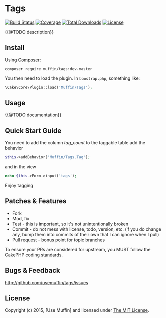 # Tags

[![Build Status](https://img.shields.io/travis/UseMuffin/Tags/master.svg?style=flat-square)](https://travis-ci.org/UseMuffin/Tags)
[![Coverage](https://img.shields.io/coveralls/UseMuffin/Tags/master.svg?style=flat-square)](https://coveralls.io/r/UseMuffin/Tags)
[![Total Downloads](https://img.shields.io/packagist/dt/muffin/tags.svg?style=flat-square)](https://packagist.org/packages/muffin/tags)
[![License](https://img.shields.io/badge/license-MIT-blue.svg?style=flat-square)](LICENSE)

{{@TODO description}}

## Install

Using [Composer][composer]:

```
composer require muffin/tags:dev-master
```

You then need to load the plugin. In `boostrap.php`, something like:

```php
\Cake\Core\Plugin::load('Muffin/Tags');
```

## Usage

{{@TODO documentation}}

## Quick Start Guide

You need to add the column *tag_count* to the taggable table
add the behavior 

```php
$this->addBehavior('Muffin/Tags.Tag');
```

and in the view

```php
echo $this->Form->input('tags');
```

Enjoy tagging

## Patches & Features

* Fork
* Mod, fix
* Test - this is important, so it's not unintentionally broken
* Commit - do not mess with license, todo, version, etc. (if you do change any, bump them into commits of
their own that I can ignore when I pull)
* Pull request - bonus point for topic branches

To ensure your PRs are considered for upstream, you MUST follow the CakePHP coding standards.

## Bugs & Feedback

http://github.com/usemuffin/tags/issues

## License

Copyright (c) 2015, [Use Muffin] and licensed under [The MIT License][mit].

[cakephp]:http://cakephp.org
[composer]:http://getcomposer.org
[mit]:http://www.opensource.org/licenses/mit-license.php
[muffin]:http://usemuffin.com

